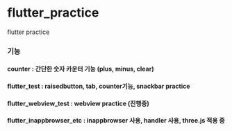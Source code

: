 # flutter_practice
flutter practice

### 기능
#### counter : 간단한 숫자 카운터 기능 (plus, minus, clear)
#### flutter_test : raisedbutton, tab, counter기능, snackbar practice
#### flutter_webview_test : webview practice (진행중)
#### flutter_inappbrowser_etc : inappbrowser 사용, handler 사용, three.js 적용 중
